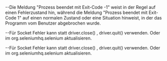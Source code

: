 --Die Meldung "Prozess beendet mit Exit-Code -1" weist 
in der Regel auf einen Fehlerzustand hin, 
während die Meldung "Prozess beendet mit Exit-Code 1" 
auf einen normalen Zustand oder eine Situation hinweist, 
in der das Programm vom Benutzer abgebrochen wurde.

--Für Socket Fehler kann statt driver.close() , driver.quit() verwenden.
Oder im  <dependency> org.seleniumhq.selenium aktualisieren.

--Für Socket Fehler kann statt driver.close() , driver.quit() verwenden.
Oder im  <dependency> org.seleniumhq.selenium aktualisieren.